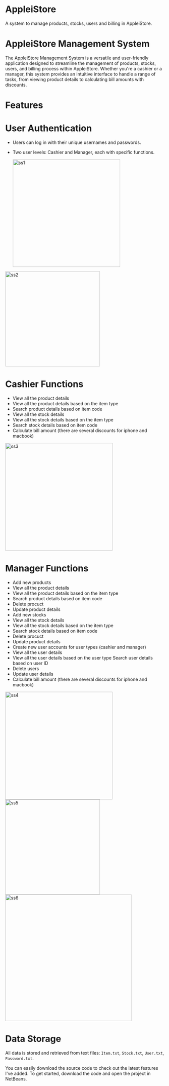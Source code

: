 # AppleiStore
A system to manage products, stocks, users and billing in AppleiStore.

# AppleiStore Management System

The AppleiStore Management System is a versatile and user-friendly application designed to streamline the management of products, stocks, users, and billing process within AppleiStore. Whether you're a cashier or a manager, this system provides an intuitive interface to handle a range of tasks, from viewing product details to calculating bill amounts with discounts.

# Features

# User Authentication

- Users can log in with their unique usernames and passwords.
- Two user levels: Cashier and Manager, each with specific functions.
  
  <img width="340" alt="ss1" src="https://github.com/MMNLakna/Apple-iStore/assets/136817118/7d87451e-c5bd-418a-b799-75647c580d2d">
<img width="300" alt="ss2" src="https://github.com/MMNLakna/Apple-iStore/assets/136817118/63e3af64-2517-49bd-abef-329a20e78fa9">

# Cashier Functions

- View all the product details
- View all the product details based on the item type
- Search product details based on item code
- View all the stock details
- View all the stock details based on the item type
- Search stock details based on item code
- Calculate bill amount (there are several discounts for iphone and macbook)

<img width="340" alt="ss3" src="https://github.com/MMNLakna/Apple-iStore/assets/136817118/33e745e3-8cdc-4682-8b1a-04b5ca441dde">

# Manager Functions

- Add new products
- View all the product details
- View all the product details based on the item type
- Search product details based on item code
- Delete procuct
- Update product details
- Add new stocks
- View all the stock details
- View all the stock details based on the item type
- Search stock details based on item code
- Delete procuct
- Update product details
- Create  new user accounts for user types (cashier and manager)
- View all the user details
- View all the user details based on the user type Search user details based on user ID
- Delete users
- Update user details
- Calculate bill amount (there are several discounts for iphone and macbook)
  
<img width="340" alt="ss4" src="https://github.com/MMNLakna/Apple-iStore/assets/136817118/6abe9448-2c2c-444c-95e7-e36368ba35d9">
<img width="300" alt="ss5" src="https://github.com/MMNLakna/Apple-iStore/assets/136817118/1d8cb58e-2341-4eae-85b5-d0737c769aeb">
<img width="400" alt="ss6" src="https://github.com/MMNLakna/Apple-iStore/assets/136817118/fe323620-f47e-4570-8cd3-a5660dc79af6">

# Data Storage

All data is stored and retrieved from text files: `Item.txt`, `Stock.txt`, `User.txt`, `Password.txt`.

You can easily download the source code to check out the latest features I've added. To get started, download the code and open the project in NetBeans. 




